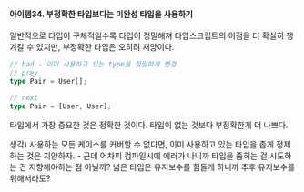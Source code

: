 #### 아이템34. 부정확한 타입보다는 미완성 타입을 사용하기

일반적으로 타입이 구체적일수록 타입이 정밀해져 타입스크립트의 이점을 더 확실히 챙겨갈 수 있지만, 부정확한 타입은 오히려 재앙이다.
```typescript
// bad - 이미 사용하고 있는 type을 정밀하게 변경
// prev
type Pair = User[]; 

// next
type Pair = [User, User];
```

타입에서 가장 중요한 것은 정확한 것이다. 타입이 없는 것보다 부정확한게 더 나쁘다.

생각)
사용하는 모든 케이스를 커버할 수 없다면, 이미 사용하고 있는 타입을 좁게 정제하는 것은 지양하자. - 근데 어차피 컴파일시에 에러가 나니까 타입을 좁히는 걸 시도하는 건 지향해야하는 점 아닐까? 넓은 타입은 유지보수를 힘들게 하니까 추후 유지보수를 위해서라도?